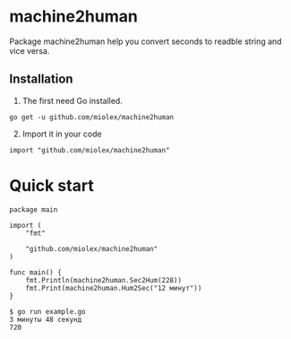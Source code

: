 # machine2human
Package machine2human help you convert seconds to readble string and vice versa.

## Installation
1. The first need Go installed.
```console
go get -u github.com/miolex/machine2human
```
2. Import it in your code
```golang
import "github.com/miolex/machine2human"
```

# Quick start
```golang
package main

import (
	"fmt"

	"github.com/miolex/machine2human"
)

func main() {
	fmt.Println(machine2human.Sec2Hum(228))
	fmt.Print(machine2human.Hum2Sec("12 минут"))
}
```
```console
$ go run example.go
3 минуты 48 секунд
720
```
